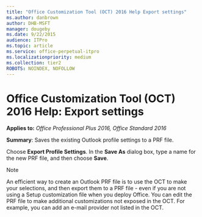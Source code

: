 ```yaml
---
title: "Office Customization Tool (OCT) 2016 Help Export settings"
ms.author: danbrown
author: DHB-MSFT
manager: dougeby
ms.date: 9/22/2015
audience: ITPro
ms.topic: article
ms.service: office-perpetual-itpro
ms.localizationpriority: medium
ms.collection: tier2
ROBOTS: NOINDEX, NOFOLLOW
---
```


# Office Customization Tool (OCT) 2016 Help: Export settings

**Applies to:** *Office Professional Plus 2016, Office Standard 2016*

**Summary**: Saves the existing Outlook profile settings to a PRF file.
  
Choose **Export Profile Settings**. In the **Save As** dialog box, type a name for the new PRF file, and then choose **Save**. 
  
> [!NOTE]
> An efficient way to create an Outlook PRF file is to use the OCT to make your selections, and then export them to a PRF file - even if you are not using a Setup customization file when you deploy Office. You can edit the PRF file to make additional customizations not exposed in the OCT. For example, you can add an e-mail provider not listed in the OCT. 
  

